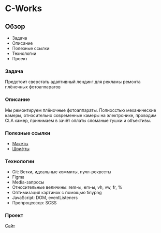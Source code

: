 # C-Works

## Обзор

* Задача
* Описание
* Полезные ссылки
* Технологии
* Проект

### Задача

Предстоит сверстать адаптивный лендинг для рекламы ремонта плёночных фотоаппаратов

### Описание

Мы ремонтируем плёночные фотоаппараты. Полносстью механические камеры, относительно современные камеры на электронике,
проводим CLA камер, принимаем в зачёт оплаты сломаные тушки и объективы.

### Полезные ссылки

* [Макеты](https://www.figma.com/file/MBrEQLbc2yI90kNj5sJZBS/Month-of-Landings-(Copy)?node-id=2%3A1692)
* [Шрифты](https://fonts.google.com/specimen/Roboto)

### Технологии

* Git: Ветки, идеальные коммиты, пулл-реквесты
* Figma
* Media-запросы
* Относительные величины: rem-ы, em-ы, vh, vw, fr, %
* Оптимизация картинок с помощью tinypng
* JavaScript: DOM, eventListeners
* Препроцессор: SCSS

### Проект

[Сайт](https://romka-best.github.io/https://romka-best.github.io/C-Works//)
